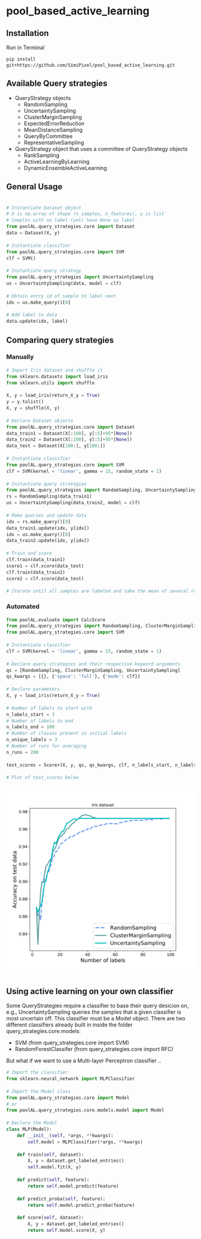 # pool_based_active_learning

## Installation
Run in Terminal
```
pip install git+https://github.com/SimiPixel/pool_based_active_learning.git
```

## Available Query strategies
- QueryStrategy objects
  - RandomSampling
  - UncertaintySampling
  - ClusterMarginSampling
  - ExpectedErrorReduction
  - MeanDistanceSampling
  - QueryByCommittee
  - RepresentativeSampling
- QueryStrategy object that uses a committee of QueryStrategy objects
  - RankSampling
  - ActiveLearningByLearning
  - DynamicEnsembleActiveLearning

## General Usage
```python

# Instantiate Dataset object
# X is np.array of shape (n_samples, n_features), y is list
# Samples with no label (yet) have None as label
from poolAL.query_strategies.core import Dataset
data = Dataset(X, y)

# Instantiate classifier
from poolAL.query_strategies.core import SVM
clf = SVM()

# Instantiate query strategy
from poolAL.query_strategies import UncertaintySampling
us = UncertaintySampling(data, model = clf)

# Obtain entry id of sample to label next
idx = us.make_query()[0]

# Add label to data
data.update(idx, label)

```

## Comparing query strategies
### Manually
```python
# Import Iris dataset and shuffle it
from sklearn.datasets import load_iris
from sklearn.utils import shuffle

X, y = load_iris(return_X_y = True)
y = y.tolist()
X, y = shuffle(X, y)

# Declare Dataset objects
from poolAL.query_strategies.core import Dataset
data_train1 = Dataset(X[:100], y[:5]+95*[None])
data_train2 = Dataset(X[:100], y[:5]+95*[None])
data_test = Dataset(X[100:], y[100:])

# Instantiate classifier
from poolAL.query_strategies.core import SVM
clf = SVM(kernel = 'linear', gamma = 15, random_state = 1)

# Instantiate query strategies
from poolAL.query_strategies import RandomSampling, UncertaintySampling
rs = RandomSampling(data_train1)
us = UncertaintySampling(data_train2, model = clf)

# Make queries and update data
idx = rs.make_query()[0]
data_train1.update(idx, y[idx])
idx = us.make_query()[0]
data_train2.update(idx, y[idx])

# Train and score
clf.train(data_train1)
score1 = clf.score(data_test)
clf.train(data_train2)
score2 = clf.score(data_test)

# Iterate until all samples are labeled and take the mean of several runs

```
### Automated
```python
from poolAL.evaluate import CalcScore
from poolAL.query_strategies import RandomSampling, ClusterMarginSampling, UncertaintySampling
from poolAL.query_strategies.core import SVM

# Instantiate classifier
clf = SVM(kernel = 'linear', gamma = 15, random_state = 1)

# Declare query strategies and their respective keyword arguments
qs = [RandomSampling, ClusterMarginSampling, UncertaintySampling]
qs_kwargs = [{}, {'space': 'full'}, {'mode': clf}]

# Declare parameters
X, y = load_iris(return_X_y = True)

# Number of labels to start with
n_labels_start = 3
# Number of labels to end
n_labels_end = 100
# Number of classes present in initial labels
n_unique_labels = 3
# Number of runs for averaging
n_runs = 200

test_scores = Scorer(X, y, qs, qs_kwargs, clf, n_labels_start, n_labels_end, n_runs, n_unique_labels)

# Plot of test_scores below

```

<p align="center">
<img src="https://github.com/SimiPixel/pool_based_active_learning/blob/master/readme_plot.svg" width="650">
</p>

## Using active learning on your own classifier
Some QueryStrategies require a classifier to base their query desicion on, e.g., UncertaintySampling queries the samples that a given classifier is most uncertain off. This classifier must be a Model object.
There are two different classifiers already built in inside the folder query_strategies.core.models:
- SVM (from query_strategies.core import SVM)
- RandomForestClassifer (from query_strategies.core import RFC)

But what if we want to use a Multi-layer Perceptron classifier ..
```python
# Import the classifier
from sklearn.neural_network import MLPClassifier

# Import the Model class
from poolAL.query_strategies.core import Model
# or
from poolAL.query_strategies.core.models.model import Model

# Declare the Model
class MLP(Model):
    def __init__(self, *args, **kwargs):
        self.model = MLPClassifier(*args, **kwargs)

    def train(self, dataset):
        X, y = dataset.get_labeled_entries()
        self.model.fit(X, y)

    def predict(self, feature):
        return self.model.predict(feature)

    def predict_proba(self, feature):
        return self.model.predict_proba(feature)

    def score(self, dataset):
        X, y = dataset.get_labeled_entries()
        return self.model.score(X, y)

```
